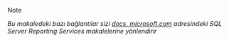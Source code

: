 >[!NOTE]
>*Bu makaledeki bazı bağlantılar sizi [docs. microsoft.com](https://docs.microsoft.com/sql/reporting-services/) adresindeki SQL Server Reporting Services makalelerine yönlendirir*

